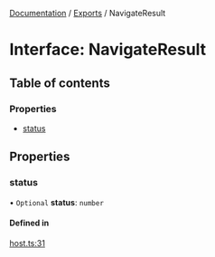 [Documentation](../README.md) / [Exports](../modules.md) / NavigateResult

# Interface: NavigateResult

## Table of contents

### Properties

- [status](NavigateResult.md#status)

## Properties

### status

• `Optional` **status**: `number`

#### Defined in

[host.ts:31](https://github.com/dtempx/syphonx-core/blob/f3a2392/host.ts#L31)
